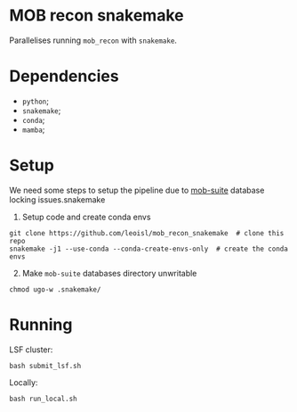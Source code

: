 # MOB recon snakemake

Parallelises running `mob_recon` with `snakemake`.

# Dependencies

* `python`;
* `snakemake`;
* `conda`;
* `mamba`;


# Setup

We need some steps to setup the pipeline due to [mob-suite](https://github.com/phac-nml/mob-suite) database locking issues.snakemake

1. Setup code and create conda envs
```
git clone https://github.com/leoisl/mob_recon_snakemake  # clone this repo
snakemake -j1 --use-conda --conda-create-envs-only  # create the conda envs
```

2. Make `mob-suite` databases directory unwritable
```
chmod ugo-w .snakemake/
```

# Running

LSF cluster:

```
bash submit_lsf.sh
```

Locally:
```
bash run_local.sh
```

